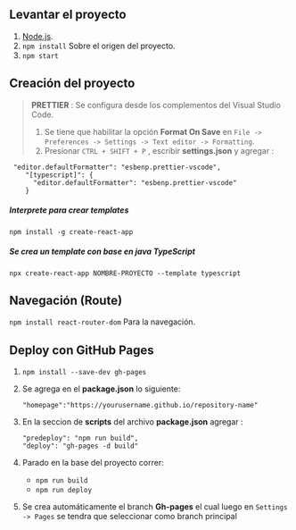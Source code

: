## Levantar el proyecto

1. [Node.js](https://nodejs.org/es/ "Node.js").
2. `npm install` Sobre el origen del proyecto.
3. `npm start`

## Creación del proyecto

> **PRETTIER** : Se configura desde los complementos del Visual Studio Code.
>
> 1. Se tiene que habilitar la opción **Format On Save** en `File -> Preferences -> Settings -> Text editor -> Formatting`.
> 2. Presionar `CTRL + SHIFT + P` , escribir **settings.json** y agregar :

```
 "editor.defaultFormatter": "esbenp.prettier-vscode",
    "[typescript]": {
      "editor.defaultFormatter": "esbenp.prettier-vscode"
    }
```

##### Interprete para crear templates

`npm install -g create-react-app`

##### Se crea un template con base en java TypeScript

`npx create-react-app NOMBRE-PROYECTO --template typescript`

## Navegación (Route)

`npm install react-router-dom` Para la navegación.

## Deploy con GitHub Pages

1.  `npm install --save-dev gh-pages`

2.  Se agrega en el **package.json** lo siguiente:

    `"homepage":"https://yourusername.github.io/repository-name"`

3.  En la seccion de **scripts** del archivo **package.json** agregar :
    ```
    "predeploy": "npm run build",
    "deploy": "gh-pages -d build"
    ```
4.  Parado en la base del proyecto correr:

    - `npm run build`
    - `npm run deploy`

5.  Se crea automáticamente el branch **Gh-pages** el cual luego en `Settings -> Pages` se tendra que seleccionar como branch principal
